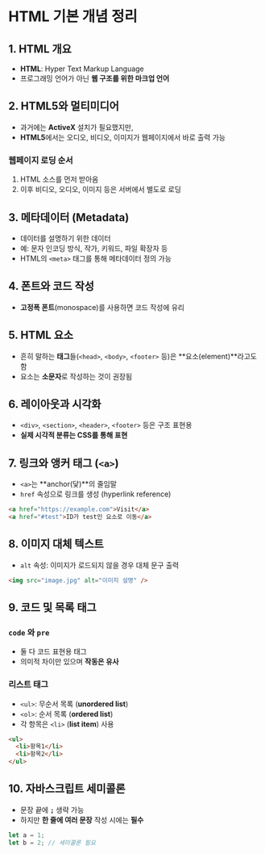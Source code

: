 # HTML 기본 개념 정리

## 1. HTML 개요

- **HTML**: Hyper Text Markup Language
- 프로그래밍 언어가 아닌 **웹 구조를 위한 마크업 언어**

## 2. HTML5와 멀티미디어

- 과거에는 **ActiveX** 설치가 필요했지만,
- **HTML5**에서는 오디오, 비디오, 이미지가 웹페이지에서 바로 출력 가능

### 웹페이지 로딩 순서

1. HTML 소스를 먼저 받아옴
2. 이후 비디오, 오디오, 이미지 등은 서버에서 별도로 로딩

## 3. 메타데이터 (Metadata)

- 데이터를 설명하기 위한 데이터
- 예: 문자 인코딩 방식, 작가, 키워드, 파일 확장자 등
- HTML의 `<meta>` 태그를 통해 메타데이터 정의 가능

## 4. 폰트와 코드 작성

- **고정폭 폰트**(monospace)를 사용하면 코드 작성에 유리

## 5. HTML 요소

- 흔히 말하는 **태그**들(`<head>`, `<body>`, `<footer>` 등)은 **요소(element)**라고도 함
- 요소는 **소문자**로 작성하는 것이 권장됨

## 6. 레이아웃과 시각화

- `<div>`, `<section>`, `<header>`, `<footer>` 등은 구조 표현용
- **실제 시각적 분류는 CSS를 통해 표현**

## 7. 링크와 앵커 태그 (`<a>`)

- `<a>`는 **anchor(닻)**의 줄임말
- `href` 속성으로 링크를 생성 (hyperlink reference)

```html
<a href="https://example.com">Visit</a>
<a href="#test">ID가 test인 요소로 이동</a>
```

## 8. 이미지 대체 텍스트

- `alt` 속성: 이미지가 로드되지 않을 경우 대체 문구 출력

```html
<img src="image.jpg" alt="이미지 설명" />
```

## 9. 코드 및 목록 태그

### `code` 와 `pre`

- 둘 다 코드 표현용 태그
- 의미적 차이만 있으며 **작동은 유사**

### 리스트 태그

- `<ul>`: 무순서 목록 (**unordered list**)
- `<ol>`: 순서 목록 (**ordered list**)
- 각 항목은 `<li>` (**list item**) 사용

```html
<ul>
  <li>항목1</li>
  <li>항목2</li>
</ul>
```

## 10. 자바스크립트 세미콜론

- 문장 끝에 **`;`** 생략 가능
- 하지만 **한 줄에 여러 문장** 작성 시에는 **필수**

```js
let a = 1;
let b = 2; // 세미콜론 필요
```
